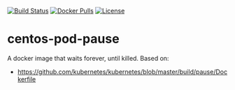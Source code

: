 [![Build Status](https://travis-ci.org/garethahealy/centos-pod-pause.svg?branch=master)](https://travis-ci.org/garethahealy/centos-pod-pause)
[![Docker Pulls](https://img.shields.io/docker/pulls/garethahealy/centos-pod-pause.svg)]()
[![License](https://img.shields.io/hexpm/l/plug.svg?maxAge=2592000)]()

# centos-pod-pause
A docker image that waits forever, until killed. Based on:
- https://github.com/kubernetes/kubernetes/blob/master/build/pause/Dockerfile

